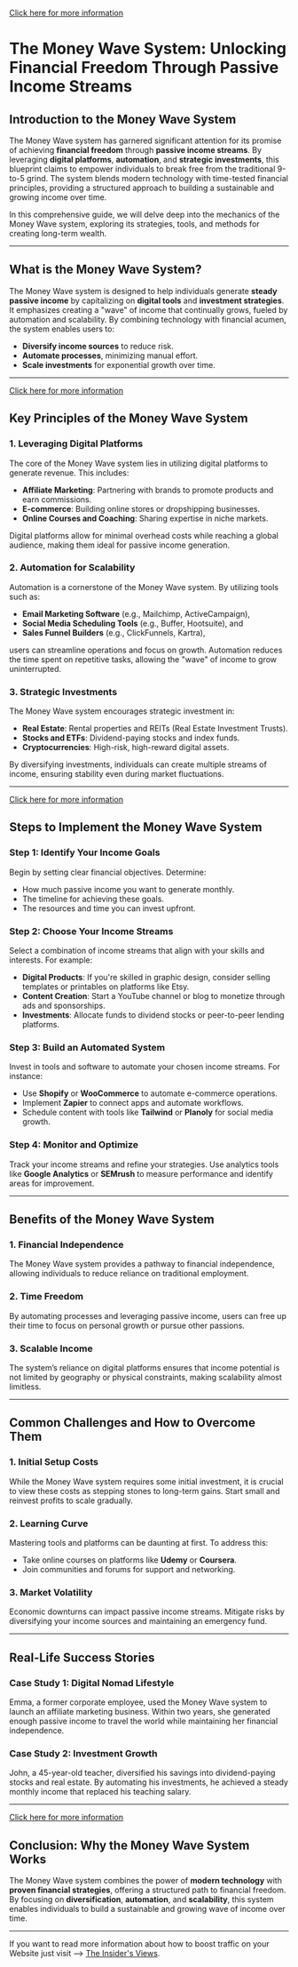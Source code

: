 [Click here for more information](https://moneywavee.com/)

# **The Money Wave System: Unlocking Financial Freedom Through Passive Income Streams**

## **Introduction to the Money Wave System**

The Money Wave system has garnered significant attention for its promise of achieving **financial freedom** through **passive income streams**. By leveraging **digital platforms**, **automation**, and **strategic investments**, this blueprint claims to empower individuals to break free from the traditional 9-to-5 grind. The system blends modern technology with time-tested financial principles, providing a structured approach to building a sustainable and growing income over time.

In this comprehensive guide, we will delve deep into the mechanics of the Money Wave system, exploring its strategies, tools, and methods for creating long-term wealth.

---

## **What is the Money Wave System?**

The Money Wave system is designed to help individuals generate **steady passive income** by capitalizing on **digital tools** and **investment strategies**. It emphasizes creating a "wave" of income that continually grows, fueled by automation and scalability. By combining technology with financial acumen, the system enables users to:

- **Diversify income sources** to reduce risk.
- **Automate processes**, minimizing manual effort.
- **Scale investments** for exponential growth over time.

---

[Click here for more information](https://moneywavee.com/)


## **Key Principles of the Money Wave System**

### **1. Leveraging Digital Platforms**
The core of the Money Wave system lies in utilizing digital platforms to generate revenue. This includes:

- **Affiliate Marketing**: Partnering with brands to promote products and earn commissions.
- **E-commerce**: Building online stores or dropshipping businesses.
- **Online Courses and Coaching**: Sharing expertise in niche markets.

Digital platforms allow for minimal overhead costs while reaching a global audience, making them ideal for passive income generation.

### **2. Automation for Scalability**
Automation is a cornerstone of the Money Wave system. By utilizing tools such as:

- **Email Marketing Software** (e.g., Mailchimp, ActiveCampaign),
- **Social Media Scheduling Tools** (e.g., Buffer, Hootsuite), and
- **Sales Funnel Builders** (e.g., ClickFunnels, Kartra),

users can streamline operations and focus on growth. Automation reduces the time spent on repetitive tasks, allowing the "wave" of income to grow uninterrupted.

### **3. Strategic Investments**
The Money Wave system encourages strategic investment in:

- **Real Estate**: Rental properties and REITs (Real Estate Investment Trusts).
- **Stocks and ETFs**: Dividend-paying stocks and index funds.
- **Cryptocurrencies**: High-risk, high-reward digital assets.

By diversifying investments, individuals can create multiple streams of income, ensuring stability even during market fluctuations.

---
[Click here for more information](https://moneywavee.com/)


## **Steps to Implement the Money Wave System**

### **Step 1: Identify Your Income Goals**
Begin by setting clear financial objectives. Determine:

- How much passive income you want to generate monthly.
- The timeline for achieving these goals.
- The resources and time you can invest upfront.

### **Step 2: Choose Your Income Streams**
Select a combination of income streams that align with your skills and interests. For example:

- **Digital Products**: If you're skilled in graphic design, consider selling templates or printables on platforms like Etsy.
- **Content Creation**: Start a YouTube channel or blog to monetize through ads and sponsorships.
- **Investments**: Allocate funds to dividend stocks or peer-to-peer lending platforms.

### **Step 3: Build an Automated System**
Invest in tools and software to automate your chosen income streams. For instance:

- Use **Shopify** or **WooCommerce** to automate e-commerce operations.
- Implement **Zapier** to connect apps and automate workflows.
- Schedule content with tools like **Tailwind** or **Planoly** for social media growth.

### **Step 4: Monitor and Optimize**
Track your income streams and refine your strategies. Use analytics tools like **Google Analytics** or **SEMrush** to measure performance and identify areas for improvement.

---

## **Benefits of the Money Wave System**

### **1. Financial Independence**
The Money Wave system provides a pathway to financial independence, allowing individuals to reduce reliance on traditional employment.

### **2. Time Freedom**
By automating processes and leveraging passive income, users can free up their time to focus on personal growth or pursue other passions.

### **3. Scalable Income**
The system’s reliance on digital platforms ensures that income potential is not limited by geography or physical constraints, making scalability almost limitless.

---

## **Common Challenges and How to Overcome Them**

### **1. Initial Setup Costs**
While the Money Wave system requires some initial investment, it is crucial to view these costs as stepping stones to long-term gains. Start small and reinvest profits to scale gradually.

### **2. Learning Curve**
Mastering tools and platforms can be daunting at first. To address this:

- Take online courses on platforms like **Udemy** or **Coursera**.
- Join communities and forums for support and networking.

### **3. Market Volatility**
Economic downturns can impact passive income streams. Mitigate risks by diversifying your income sources and maintaining an emergency fund.

---

## **Real-Life Success Stories**

### **Case Study 1: Digital Nomad Lifestyle**
Emma, a former corporate employee, used the Money Wave system to launch an affiliate marketing business. Within two years, she generated enough passive income to travel the world while maintaining her financial independence.

### **Case Study 2: Investment Growth**
John, a 45-year-old teacher, diversified his savings into dividend-paying stocks and real estate. By automating his investments, he achieved a steady monthly income that replaced his teaching salary.

---
[Click here for more information](https://moneywavee.com/)


## **Conclusion: Why the Money Wave System Works**

The Money Wave system combines the power of **modern technology** with **proven financial strategies**, offering a structured path to financial freedom. By focusing on **diversification**, **automation**, and **scalability**, this system enables individuals to build a sustainable and growing wave of income over time.

---

If you want to read more information about how to boost traffic on your Website just visit --> [The Insider's Views](https://www.theinsidersviews.com/search/label/SEO).

